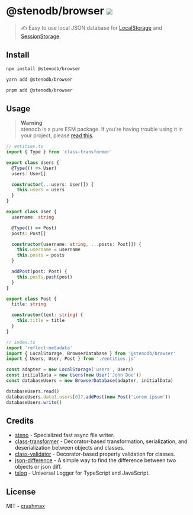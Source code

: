 # @stenodb/browser [![](https://img.shields.io/npm/v/@stenodb/browser)](https://www.npmjs.org/package/@stenodb/browser)

> ✍ Easy to use local JSON database for [LocalStorage](https://developer.mozilla.org/ru/docs/Web/API/Window/localStorage) and [SessionStorage](https://developer.mozilla.org/ru/docs/Web/API/Window/sessionStorage).

## Install

```sh
npm install @stenodb/browser
```

```sh
yarn add @stenodb/browser
```

```sh
pnpm add @stenodb/browser
```

## Usage

> **Warning**\
> stenodb is a pure ESM package. If you're having trouble using it in your project, please [read this](https://gist.github.com/sindresorhus/a39789f98801d908bbc7ff3ecc99d99c).

```typescript
// entities.ts
import { Type } from 'class-transformer'

export class Users {
  @Type(() => User)
  users: User[]

  constructor(...users: User[]) {
    this.users = users
  }
}

export class User {
  username: string

  @Type(() => Post)
  posts: Post[]

  constructor(username: string, ...posts: Post[]) {
    this.username = username
    this.posts = posts
  }

  addPost(post: Post) {
    this.posts.push(post)
  }
}

export class Post {
  title: string

  constructor(text: string) {
    this.title = title
  }
}
```

```typescript
// index.ts
import 'reflect-metadata'
import { LocalStorage, BrowserDatabase } from '@stenodb/browser'
import { Users, User, Post } from './entities.js'

const adapter = new LocalStorage('users', Users)
const initialData = new Users(new User('John Doe'))
const databaseUsers = new BrowserDatabase(adapter, initialData)

databaseUsers.read()
databaseUsers.data?.users[0]?.addPost(new Post('Lorem ipsum'))
databaseUsers.write()
```

## Credits

- [steno](https://github.com/typicode/steno) - Specialized fast async file writer.
- [class-transformer](https://github.com/typestack/class-transformer) - Decorator-based transformation, serialization, and deserialization between objects and classes.
- [class-validator](https://github.com/typestack/class-validator) - Decorator-based property validation for classes.
- [json-difference](https://github.com/lukascivil/json-difference) - A simple way to find the difference between two objects or json diff.
- [tslog](https://github.com/fullstack-build/tslog) - Universal Logger for TypeScript and JavaScript.

## License

MIT - [crashmax](https://github.com/crashmax-dev)
